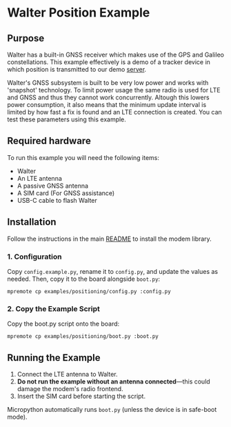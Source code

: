 # Walter Position Example

## Purpose

Walter has a built-in GNSS receiver which makes use of the GPS and Galileo
constellations. This example effectively is a demo of a tracker device in which
position is transmitted to our demo [server](http://walterdemo.quickspot.io/).

Walter's GNSS subsystem is built to be very low power and works
with 'snapshot' technology. To limit power usage the same radio is used for LTE
and GNSS and thus they cannot work concurrently. Altough this lowers power
consumption, it also means that the minimum update interval is limited by how
fast a fix is found and an LTE connection is created. You can test these
parameters using this example.

## Required hardware

To run this example you will need the following items:

- Walter
- An LTE antenna
- A passive GNSS antenna
- A SIM card (For GNSS assistance)
- USB-C cable to flash Walter

## Installation

Follow the instructions in the main [README](../../README.md) to install the modem library.

### 1. Configuration

Copy `config.example.py`, rename it to `config.py`, and update the values as needed.
Then, copy it to the board alongside `boot.py`:

```shell
mpremote cp examples/positioning/config.py :config.py
```

### 2. Copy the Example Script

Copy the boot.py script onto the board:

```shell
mpremote cp examples/positioning/boot.py :boot.py
```

## Running the Example

1. Connect the LTE antenna to Walter.
2. **Do not run the example without an antenna connected**—this could damage the modem's radio frontend.
3. Insert the SIM card before starting the script.

Micropython automatically runs `boot.py` (unless the device is in safe-boot mode).
